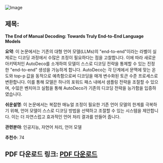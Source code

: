![Image](https://cdn-thumbnails.huggingface.co/social-thumbnails/papers/2510.26697.png)
## 제목:
**The End of Manual Decoding: Towards Truly End-to-End Language Models**

**요약**:
이 논문에서는 기존의 대형 언어 모델(LLMs)의 "end-to-end"이라는 라벨이 실제로는 디코딩 과정에서 수많은 조정이 필요하다는 점을 고찰합니다. 이에 따라 새로운 아키텍처인 AutoDeco를 소개하여 모델이 스스로 디코딩 전략을 통제할 수 있는 진정한 "end-to-end" 생성을 가능하게 합니다. AutoDeco는 각 단계에서 문맥에 맞는 온도와 top-p 값을 동적으로 예측함으로써 디코딩을 매개 변수화된 토큰 수준 프로세스로 변환합니다. 이를 통해 모델은 하나의 포워드 패스 내에서 샘플링 전략을 조절할 수 있으며, 수많은 벤치마크 실험을 통해 AutoDeco가 기존의 디코딩 전략을 능가함을 입증하였습니다.

**쉬운설명**:
이 논문에서는 복잡한 매뉴얼 조정이 필요한 기존 언어 모델의 한계를 극복하기 위해, 언어 모델이 스스로 디코딩 방법을 선택하고 조절할 수 있는 시스템을 제안합니다. 이는 더 자연스럽고 효과적인 언어 처리 결과를 만들어 줍니다.

**관련분야**:
인공지능, 자연어 처리, 언어 모델

**추천수**:
74

**PDF 다운로드 링크**: [PDF 다운로드](https://arxiv.org/pdf/2510.26697)
---
